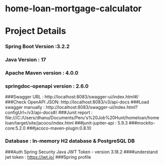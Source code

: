 # home-loan-mortgage-calculator


# Project Details


### Spring Boot Version :3.2.2
### Java Version : 17
### Apache Maven version : 4.0.0
### springdoc-openapi version : 2.6.0
###Swagger URL : http://localhost:8083/swagger-ui/index.html#/
###Check OpenAPI JSON: http://localhost:8083/v3/api-docs
###Load swagger manually : http://localhost:8083/swagger-ui/index.html?configUrl=/v3/api-docs#/
###Junit report : file:///C:/Users/dhanu/Documents/Peru's%20Job%20Hunt/homeloan/homeloan/target/site/jacoco/index.html
###junit-jupiter-api : 5.9.3
###mockito-core:5.2.0
###jacoco-maven-plugin:0.8.10


### Database :   In-memory H2 database  & PostgreSQL DB
###Auth  Spring Security Java JWT Token - version 3.18.2
####understand jwt token : https://jwt.io/
###Spring profile 
